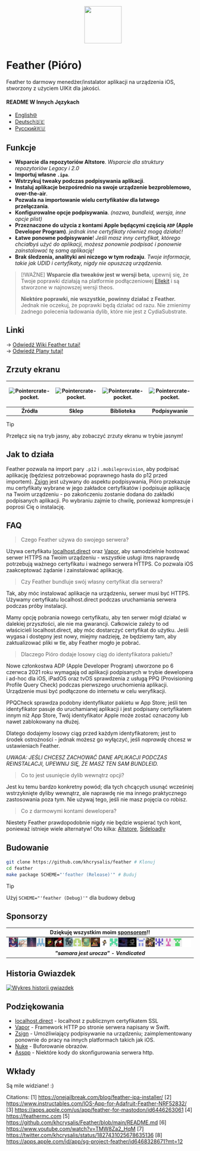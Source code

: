<div align="center">
    <img width="100" height="100" src="Images/512@2x.png" style="margin-right: -15px;">
</div>
<h1>Feather (Pióro)</h1>
<p>
    Feather to darmowy menedżer/instalator aplikacji na urządzenia iOS, stworzony z użyciem UIKit dla jakości.
</p>

#### README W Innych Językach

- [English🌐](https://github.com/khcrysalis/Feather/blob/main/README.md)
- [Deutsch🇩🇪](https://github.com/khcrysalis/Feather/blob/main/README_de.md)
- [Русский🇷🇺](https://github.com/khcrysalis/Feather/blob/main/README_ru.md)

## Funkcje

- **Wsparcie dla repozytoriów Altstore**. *Wsparcie dla struktury repozytoriów Legacy i 2.0*
- **Importuj własne `.ipa`**.
- **Wstrzykuj tweaky podczas podpisywania aplikacji**.
- **Instaluj aplikacje bezpośrednio na swoje urządzenie bezproblemowo, over-the-air**.
- **Pozwala na importowanie wielu certyfikatów dla łatwego przełączania**.
- **Konfigurowalne opcje podpisywania**. *(nazwa, bundleid, wersja, inne opcje plist)*
- **Przeznaczone do użycia z kontami Apple będącymi częścią `ADP` (Apple Developer Program)**. *jednak inne certyfikaty również mogą działać!*
- **Łatwe ponowne podpisywanie**! *Jeśli masz inny certyfikat, którego chciałbyś użyć do aplikacji, możesz ponownie podpisać i ponownie zainstalować tę samą aplikację!*
- **Brak śledzenia, analityki ani niczego w tym rodzaju**. *Twoje informacje, takie jak UDID i certyfikaty, nigdy nie opuszczą urządzenia.*

> [!WAŻNE]
> **Wsparcie dla tweaków jest w wersji beta**, upewnij się, że Twoje poprawki działają na platformie podłączeniowej [Ellekit](https://theapplewiki.com/wiki/ElleKit) i są stworzone w najnowszej wersji theos.
> 
> **Niektóre poprawki, nie wszystkie, powinny działać z Feather.** Jednak nie oczekuj, że poprawki będą działać od razu. Nie zmienimy żadnego polecenia ładowania dylib, które nie jest z CydiaSubstrate.

## Linki
 → [Odwiedź Wiki Feather tutaj!](https://github.com/khcrysalis/Feather/wiki)\
 → [Odwiedź Plany tutaj!](https://github.com/khcrysalis/Feather/issues/26)

## Zrzuty ekranu

| <p align="center"><picture><source media="(prefers-color-scheme: dark)" srcset="Images/Repos.png"><source media="(prefers-color-scheme: light)" srcset="Images/Repos_L.png"><img alt="Pointercrate-pocket." src="Images/Repos_L.png" width="200"></picture></p> | <p align="center"><picture><source media="(prefers-color-scheme: dark)" srcset="Images/Store.png"><source media="(prefers-color-scheme: light)" srcset="Images/Store_L.png"><img alt="Pointercrate-pocket." src="Images/Store_L.png" width="200"></picture></p> | <p align="center"><picture><source media="(prefers-color-scheme: dark)" srcset="Images/Library.png"><source media="(prefers-color-scheme: light)" srcset="Images/Library_L.png"><img alt="Pointercrate-pocket." src="Images/Library_L.png" width="200"></picture></p> | <p align="center"><picture><source media="(prefers-color-scheme: dark)" srcset="Images/Sign.png"><source media="(prefers-color-scheme: light)" srcset="Images/Sign_L.png"><img alt="Pointercrate-pocket." src="Images/Sign_L.png" width="200"></picture></p> |
|:--:|:--:|:--:|:--:|
| **Źródła** | **Sklep** | **Biblioteka** | **Podpisywanie** |
> [!Tip]
> Przełącz się na tryb jasny, aby zobaczyć zrzuty ekranu w trybie jasnym!

## Jak to działa

Feather pozwala na import pary `.p12` i `.mobileprovision`, aby podpisać aplikację (będziesz potrzebować poprawnego hasła do p12 przed importem). [Zsign](https://github.com/zhlynn/zsign) jest używany do aspektu podpisywania, Pióro przekazuje mu certyfikaty wybrane w jego zakładce certyfikatów i podpisuje aplikację na Twoim urządzeniu - po zakończeniu zostanie dodana do zakładki podpisanych aplikacji. Po wybraniu zajmie to chwilę, ponieważ kompresuje i poprosi Cię o instalację.

## FAQ

> Czego Feather używa do swojego serwera?

Używa certyfikatu [localhost.direct](https://github.com/Upinel/localhost.direct) oraz [Vapor](https://github.com/vapor/vapor), aby samodzielnie hostować serwer HTTPS na Twoim urządzeniu - wszystkie usługi itms naprawdę potrzebują ważnego certyfikatu i ważnego serwera HTTPS. Co pozwala iOS zaakceptować żądanie i zainstalować aplikację.

> Czy Feather bundluje swój własny certyfikat dla serwera?

Tak, aby móc instalować aplikacje na urządzeniu, serwer musi być HTTPS. Używamy certyfikatu localhost.direct podczas uruchamiania serwera podczas próby instalacji.

Mamy opcję pobrania nowego certyfikatu, aby ten serwer mógł działać w dalekiej przyszłości, ale nie ma gwarancji. Całkowicie zależy to od właścicieli localhost.direct, aby móc dostarczyć certyfikat do użytku. Jeśli wygasa i dostępny jest nowy, miejmy nadzieję, że będziemy tam, aby zaktualizować pliki w tle, aby Feather mogło je pobrać.

> Dlaczego Pióro dodaje losowy ciąg do identyfikatora pakietu?

Nowe członkostwa ADP (Apple Developer Program) utworzone po 6 czerwca 2021 roku wymagają od aplikacji podpisanych w trybie dewelopera i ad-hoc dla iOS, iPadOS oraz tvOS sprawdzenia z usługą PPQ (Provisioning Profile Query Check) podczas pierwszego uruchomienia aplikacji. Urządzenie musi być podłączone do internetu w celu weryfikacji.

PPQCheck sprawdza podobny identyfikator pakietu w App Store; jeśli ten identyfikator pasuje do uruchamianej aplikacji i jest podpisany certyfikatem innym niż App Store, Twój identyfikator Apple może zostać oznaczony lub nawet zablokowany na dłużej.

Dlatego dodajemy losowy ciąg przed każdym identyfikatorem; jest to środek ostrożności - jednak możesz go wyłączyć, jeśli *naprawdę* chcesz w ustawieniach Feather.

*UWAGA: JEŚLI CHCESZ ZACHOWAĆ DANE APLIKACJI PODCZAS REINSTALACJI, UPEWNIJ SIĘ, ŻE MASZ TEN SAM BUNDLEID.*

> Co to jest usunięcie dylib wewnątrz opcji?

Jest ku temu bardzo konkretny powód; dla tych chcących usunąć wcześniej wstrzyknięte dyliby wewnątrz, ale naprawdę nie ma innego praktycznego zastosowania poza tym. Nie używaj tego, jeśli nie masz pojęcia co robisz.

> Co z darmowymi kontami dewelopera?

Niestety Feather prawdopodobnie nigdy nie będzie wspierać tych kont, ponieważ istnieje wiele alternatyw! Oto kilka: [Altstore](https://altstore.io), [Sideloadly](https://sideloadly.io/) 

## Budowanie

```sh
git clone https://github.com/khcrysalis/feather # Klonuj
cd feather
make package SCHEME="'feather (Release)'" # Buduj
```
> [!Tip]
> Użyj `SCHEME="'feather (Debug)'"` dla budowy debug

## Sponsorzy

| Dziękuję wszystkim moim [sponsorom](https://github.com/sponsors/khcrysalis)!! |
|:-:|
| <img src="https://raw.githubusercontent.com/khcrysalis/github-sponsor-graph/main/graph.png"> |
| _**"samara jest urocza" - Vendicated**_ |

## Historia Gwiazdek

<a href="https://star-history.com/#khcrysalis/feather&Date">
 <picture>
   <source media="(prefers-color-scheme: dark)" srcset="https://api.star-history.com/svg?repos=khcrysalis/feather&type=Date&theme=dark" />
   <source media="(prefers-color-scheme: light)" srcset="https://api.star-history.com/svg?repos=khcrysalis/feather&type=Date" />
   <img alt="Wykres historii gwiazdek" src="https://api.star-history.com/svg?repos=khcrysalis/feather&type=Date" />
 </picture>
</a>

## Podziękowania

- [localhost.direct](https://github.com/Upinel/localhost.direct) - localhost z publicznym certyfikatem SSL
- [Vapor](https://github.com/vapor/vapor) - Framework HTTP po stronie serwera napisany w Swift.
- [Zsign](https://github.com/zhlynn/zsign) - Umożliwiający podpisywanie na urządzeniu; zaimplementowany ponownie do pracy na innych platformach takich jak iOS.
- [Nuke](https://github.com/kean/Nuke) - Buforowanie obrazów.
- [Asspp](https://github.com/Lakr233/Asspp) - Niektóre kody do skonfigurowania serwera http.

## Wkłady

Są mile widziane! :)

Citations:
[1] https://onejailbreak.com/blog/feather-ipa-installer/
[2] https://www.instructables.com/IOS-App-for-Adafruit-Feather-NRF52832/
[3] https://apps.apple.com/us/app/feather-for-mastodon/id6446263061
[4] https://feathermc.com
[5] https://github.com/khcrysalis/Feather/blob/main/README.md
[6] https://www.youtube.com/watch?v=TMW8Za2_HqM
[7] https://twitter.com/khcrysalis/status/1827431025678635136
[8] https://apps.apple.com/id/app/sg-project-feather/id6468328671?mt=12
